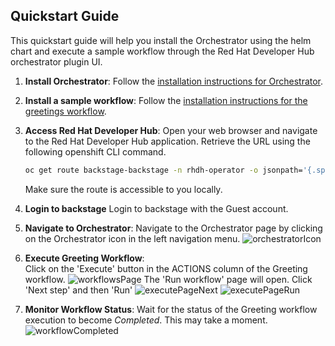 ## Quickstart Guide

This quickstart guide will help you install the Orchestrator using the helm chart and execute a sample workflow through the Red Hat Developer Hub orchestrator plugin UI.

1. **Install Orchestrator**:
   Follow the [installation instructions for Orchestrator](https://www.parodos.dev/orchestrator-helm-chart/).

2. **Install a sample workflow**:
   Follow the [installation instructions for the greetings workflow](https://github.com/parodos-dev/serverless-workflows-config/blob/gh-pages/docs/greeting/README.md).

3. **Access Red Hat Developer Hub**:
   Open your web browser and navigate to the Red Hat Developer Hub application. Retrieve the URL using the following openshift CLI command.

   ```bash
   oc get route backstage-backstage -n rhdh-operator -o jsonpath='{.spec.host}'
   ```

   Make sure the route is accessible to you locally.

4. **Login to backstage**
   Login to backstage with the Guest account.

5. **Navigate to Orchestrator**:
   Navigate to the Orchestrator page by clicking on the Orchestrator icon in the left navigation menu.
   ![orchestratorIcon](https://raw.githubusercontent.com/janus-idp/backstage-plugins/main/plugins/orchestrator/docs/orchestratorIcon.png)

6. **Execute Greeting Workflow**:  
   Click on the 'Execute' button in the ACTIONS column of the Greeting workflow.
   ![workflowsPage](https://raw.githubusercontent.com/janus-idp/backstage-plugins/main/plugins/orchestrator/docs/workflowsPage.png)
   The 'Run workflow' page will open. Click 'Next step' and then 'Run'
   ![executePageNext](https://raw.githubusercontent.com/janus-idp/backstage-plugins/main/plugins/orchestrator/docs/executePageNext.png)
   ![executePageRun](https://raw.githubusercontent.com/janus-idp/backstage-plugins/main/plugins/orchestrator/docs/executePageRun.png)
7. **Monitor Workflow Status**:
   Wait for the status of the Greeting workflow execution to become _Completed_. This may take a moment.
   ![workflowCompleted](https://raw.githubusercontent.com/janus-idp/backstage-plugins/main/plugins/orchestrator/docs/workflowCompleted.png)
